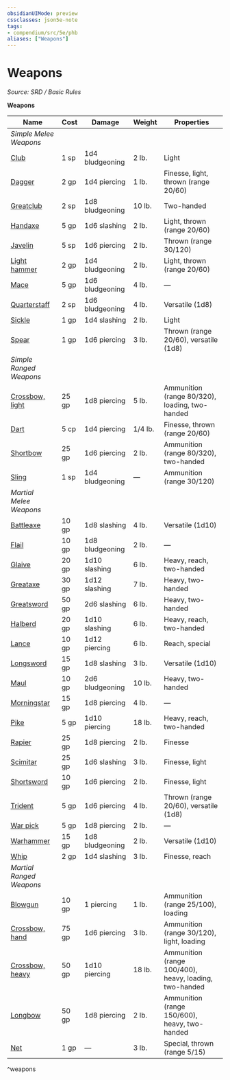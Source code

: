 ```yaml
---
obsidianUIMode: preview
cssclasses: json5e-note
tags:
- compendium/src/5e/phb
aliases: ["Weapons"]
---
```

# Weapons
*Source: SRD / Basic Rules* 

**Weapons**

| Name | Cost | Damage | Weight | Properties |
|------|------|--------|--------|------------|
| *Simple Melee Weapons* |  |  |  |  |
| [Club](compendium/items/club.md) | 1 sp | 1d4 bludgeoning | 2 lb. | Light |
| [Dagger](compendium/items/dagger.md) | 2 gp | 1d4 piercing | 1 lb. | Finesse, light, thrown (range 20/60) |
| [Greatclub](compendium/items/greatclub.md) | 2 sp | 1d8 bludgeoning | 10 lb. | Two-handed |
| [Handaxe](compendium/items/handaxe.md) | 5 gp | 1d6 slashing | 2 lb. | Light, thrown (range 20/60) |
| [Javelin](compendium/items/javelin.md) | 5 sp | 1d6 piercing | 2 lb. | Thrown (range 30/120) |
| [Light hammer](compendium/items/light-hammer.md) | 2 gp | 1d4 bludgeoning | 2 lb. | Light, thrown (range 20/60) |
| [Mace](compendium/items/mace.md) | 5 gp | 1d6 bludgeoning | 4 lb. | — |
| [Quarterstaff](compendium/items/quarterstaff.md) | 2 sp | 1d6 bludgeoning | 4 lb. | Versatile (1d8) |
| [Sickle](compendium/items/sickle.md) | 1 gp | 1d4 slashing | 2 lb. | Light |
| [Spear](compendium/items/spear.md) | 1 gp | 1d6 piercing | 3 lb. | Thrown (range 20/60), versatile (1d8) |
| *Simple Ranged Weapons* |  |  |  |  |
| [Crossbow, light](compendium/items/light-crossbow.md) | 25 gp | 1d8 piercing | 5 lb. | Ammunition (range 80/320), loading, two-handed |
| [Dart](compendium/items/dart.md) | 5 cp | 1d4 piercing | 1/4 lb. | Finesse, thrown (range 20/60) |
| [Shortbow](compendium/items/shortbow.md) | 25 gp | 1d6 piercing | 2 lb. | Ammunition (range 80/320), two-handed |
| [Sling](compendium/items/sling.md) | 1 sp | 1d4 bludgeoning | — | Ammunition (range 30/120) |
| *Martial Melee Weapons* |  |  |  |  |
| [Battleaxe](compendium/items/battleaxe.md) | 10 gp | 1d8 slashing | 4 lb. | Versatile (1d10) |
| [Flail](compendium/items/flail.md) | 10 gp | 1d8 bludgeoning | 2 lb. | — |
| [Glaive](compendium/items/glaive.md) | 20 gp | 1d10 slashing | 6 lb. | Heavy, reach, two-handed |
| [Greataxe](compendium/items/greataxe.md) | 30 gp | 1d12 slashing | 7 lb. | Heavy, two-handed |
| [Greatsword](compendium/items/greatsword.md) | 50 gp | 2d6 slashing | 6 lb. | Heavy, two-handed |
| [Halberd](compendium/items/halberd.md) | 20 gp | 1d10 slashing | 6 lb. | Heavy, reach, two-handed |
| [Lance](compendium/items/lance.md) | 10 gp | 1d12 piercing | 6 lb. | Reach, special |
| [Longsword](compendium/items/longsword.md) | 15 gp | 1d8 slashing | 3 lb. | Versatile (1d10) |
| [Maul](compendium/items/maul.md) | 10 gp | 2d6 bludgeoning | 10 lb. | Heavy, two-handed |
| [Morningstar](compendium/items/morningstar.md) | 15 gp | 1d8 piercing | 4 lb. | — |
| [Pike](compendium/items/pike.md) | 5 gp | 1d10 piercing | 18 lb. | Heavy, reach, two-handed |
| [Rapier](compendium/items/rapier.md) | 25 gp | 1d8 piercing | 2 lb. | Finesse |
| [Scimitar](compendium/items/scimitar.md) | 25 gp | 1d6 slashing | 3 lb. | Finesse, light |
| [Shortsword](compendium/items/shortsword.md) | 10 gp | 1d6 piercing | 2 lb. | Finesse, light |
| [Trident](compendium/items/trident.md) | 5 gp | 1d6 piercing | 4 lb. | Thrown (range 20/60), versatile (1d8) |
| [War pick](compendium/items/war-pick.md) | 5 gp | 1d8 piercing | 2 lb. | — |
| [Warhammer](compendium/items/warhammer.md) | 15 gp | 1d8 bludgeoning | 2 lb. | Versatile (1d10) |
| [Whip](compendium/items/whip.md) | 2 gp | 1d4 slashing | 3 lb. | Finesse, reach |
| *Martial Ranged Weapons* |  |  |  |  |
| [Blowgun](compendium/items/blowgun.md) | 10 gp | 1 piercing | 1 lb. | Ammunition (range 25/100), loading |
| [Crossbow, hand](compendium/items/hand-crossbow.md) | 75 gp | 1d6 piercing | 3 lb. | Ammunition (range 30/120), light, loading |
| [Crossbow, heavy](compendium/items/heavy-crossbow.md) | 50 gp | 1d10 piercing | 18 lb. | Ammunition (range 100/400), heavy, loading, two-handed |
| [Longbow](compendium/items/longbow.md) | 50 gp | 1d8 piercing | 2 lb. | Ammunition (range 150/600), heavy, two-handed |
| [Net](compendium/items/net.md) | 1 gp | — | 3 lb. | Special, thrown (range 5/15) |
^weapons